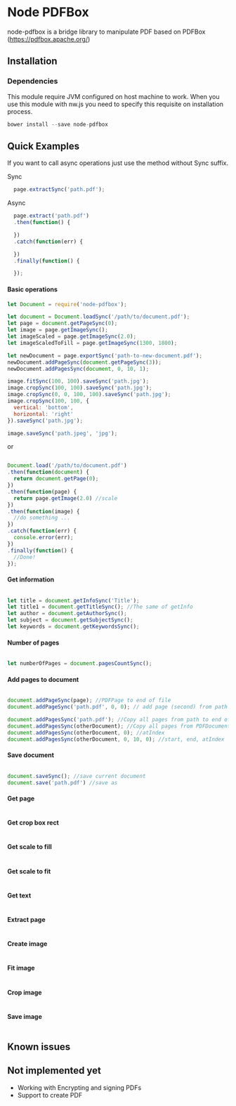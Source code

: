 Node PDFBox
=======

node-pdfbox is a bridge library to manipulate PDF based on PDFBox (https://pdfbox.apache.org/)

Installation
------------

### Dependencies

This module require JVM configured on host machine to work. When you use this module with nw.js you need to specify this requisite on installation process.

```js
bower install --save node-pdfbox
```

Quick Examples
-------

If you want to call async operations just use the method without Sync suffix.

Sync

```js
  page.extractSync('path.pdf');
```

Async

```js
  page.extract('path.pdf')
  .then(function() {

  })
  .catch(function(err) {

  })
  .finally(function() {

  });
```

#### Basic operations

```js
let Document = require('node-pdfbox');

let document = Document.loadSync('/path/to/document.pdf');
let page = document.getPageSync(0);
let image = page.getImageSync();
let imageScaled = page.getImageSync(2.0);
let imageScaledToFill = page.getImageSync(1300, 1800);

let newDocument = page.exportSync('path-to-new-document.pdf');
newDocument.addPageSync(document.getPageSync(3));
newDocument.addPagesSync(document, 0, 10, 1);

image.fitSync(100, 100).saveSync('path.jpg');
image.cropSync(100, 100).saveSync('path.jpg');
image.cropSync(0, 0, 100, 100).saveSync('path.jpg');
image.cropSync(100, 100, {
  vertical: 'bottom',
  horizontal: 'right'
}).saveSync('path.jpg');

image.saveSync('path.jpeg', 'jpg');

```

or

```js

Document.load('/path/to/document.pdf')
.then(function(document) {
  return document.getPage(0);
})
.then(function(page) {
  return page.getImage(2.0) //scale
})
.then(function(image) {
  //do something ...
})
.catch(function(err) {
  console.error(err);
})
.finally(function() {
  //Done!
});

```

#### Get information

```js

let title = document.getInfoSync('Title');
let title1 = document.getTitleSync(); //The same of getInfo
let author = document.getAuthorSync();
let subject = document.getSubjectSync();
let keywords = document.getKeywordsSync();

```

#### Number of pages

```js

let numberOfPages = document.pagesCountSync();

```

#### Add pages to document

```js

document.addPageSync(page); //PDFPage to end of file
document.addPageSync('path.pdf', 0, 0); // add page (second) from path (first) at index (third)  

document.addPagesSync('path.pdf'); //Copy all pages from path to end of document
document.addPagesSync(otherDocument); //Copy all pages from PDFDocument
document.addPagesSync(otherDocument, 0); //atIndex
document.addPagesSync(otherDocument, 0, 10, 0); //start, end, atIndex

```

#### Save document

```js

document.saveSync(); //save current document
document.save('path.pdf') //save as

```

#### Get page

```js

```

#### Get crop box rect

```js

```

#### Get scale to fill

```js

```

#### Get scale to fit

```js

```

#### Get text

```js

```

#### Extract page

```js

```

#### Create image

```js

```

#### Fit image

```js

```

#### Crop image

```js

```

#### Save image

```js

```

Known issues
------------


Not implemented yet
------------
  - Working with Encrypting and signing PDFs
  - Support to create PDF
